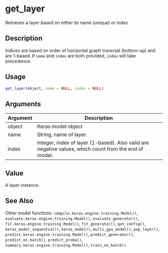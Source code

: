 # get_layer


Retrieves a layer based on either its name (unique) or index.




## Description

Indices are based on order of horizontal graph traversal (bottom-up) and are
1-based. If ``name`` and ``index`` are both provided, ``index`` will take
precedence.





## Usage
```r
get_layer(object, name = NULL, index = NULL)
```




## Arguments


Argument      |Description
------------- |----------------
object | Keras model object
name | String, name of layer.
index | Integer, index of layer (1-based). Also valid are negative values, which count from the end of model.





## Value

A layer instance.






## See Also

Other model functions: 
`compile.keras.engine.training.Model()`,
`evaluate.keras.engine.training.Model()`,
`evaluate_generator()`,
`fit.keras.engine.training.Model()`,
`fit_generator()`,
`get_config()`,
`keras_model_sequential()`,
`keras_model()`,
`multi_gpu_model()`,
`pop_layer()`,
`predict.keras.engine.training.Model()`,
`predict_generator()`,
`predict_on_batch()`,
`predict_proba()`,
`summary.keras.engine.training.Model()`,
`train_on_batch()`



